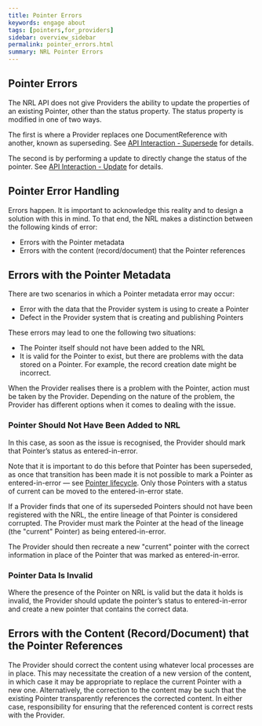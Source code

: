 ```yaml
---
title: Pointer Errors
keywords: engage about
tags: [pointers,for_providers]
sidebar: overview_sidebar
permalink: pointer_errors.html
summary: NRL Pointer Errors
---
```


## Pointer Errors

The NRL API does not give Providers the ability to update the properties of an existing Pointer, other than the status property. The status property is modified in one of two ways.

The first is where a Provider replaces one DocumentReference with another, known as superseding. See [API Interaction - Supersede](api_interaction_supersede.html) for details.

The second is by performing a update to directly change the status of the pointer. See [API Interaction - Update](api_interaction_update.html) for details.

## Pointer Error Handling

Errors happen. It is important to acknowledge this reality and to design a solution with this in mind. To that end, the NRL makes a distinction between the following kinds of error:

* Errors with the Pointer metadata
* Errors with the content (record/document) that the Pointer references

## Errors with the Pointer Metadata

There are two scenarios in which a Pointer metadata error may occur:
* Error with the data that the Provider system is using to create a Pointer
* Defect in the Provider system that is creating and publishing Pointers

These errors may lead to one the following two situations:
* The Pointer itself should not have been added to the NRL
* It is valid for the Pointer to exist, but there are problems with the data stored on a Pointer. For example, the record creation date might be incorrect.

When the Provider realises there is a problem with the Pointer, action must be taken by the Provider. Depending on the nature of the problem, the Provider has different options when it comes to dealing with the issue.

### Pointer Should Not Have Been Added to NRL

In this case, as soon as the issue is recognised, the Provider should mark that Pointer’s status as entered-in-error.

Note that it is important to do this before that Pointer has been superseded, as once that transition has been made it is not possible to mark a Pointer as entered-in-error — see [Pointer lifecycle](pointer_lifecycle.html). Only those Pointers with a status of current can be moved to the entered-in-error state.

If a Provider finds that one of its superseded Pointers should not have been registered with the NRL, the entire lineage of that Pointer is considered corrupted. The Provider must mark the Pointer at the head of the lineage (the "current" Pointer) as being entered-in-error.

The Provider should then recreate a new "current" pointer with the correct information in place of the Pointer that was marked as entered-in-error.

### Pointer Data Is Invalid

Where the presence of the Pointer on NRL is valid but the data it holds is invalid, the Provider should update the pointer’s status to entered-in-error and create a new pointer that contains the correct data.

## Errors with the Content (Record/Document) that the Pointer References

The Provider should correct the content using whatever local processes are in place. This may necessitate the creation of a new version of the content, in which case it may be appropriate to replace the current Pointer with a new one. Alternatively, the correction to the content may be such that the existing Pointer transparently references the corrected content. In either case, responsibility for ensuring that the referenced content is correct rests with the Provider.
